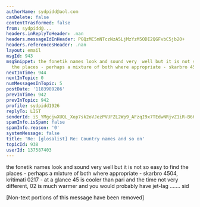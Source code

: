 ```yaml
---
authorName: sydpidd@aol.com
canDelete: false
contentTrasformed: false
from: sydpidd@...
headers.inReplyToHeader: .nan
headers.messageIdInHeader: PGQzMC5mNTczNzA5LjMzYzM5ODI2QGFvbC5jb20+
headers.referencesHeader: .nan
layout: email
msgId: 943
msgSnippet: the fonetik names look and sound very  well but it is not so easy to  find
  the places - perhaps a mixture of both where appropriate - skarbro 4504, kritimati
nextInTime: 944
nextInTopic: 0
numMessagesInTopic: 5
postDate: '1183989286'
prevInTime: 942
prevInTopic: 942
profile: sydpidd1926
replyTo: LIST
senderId: iS_YMgcjwXUQL_Xop7sk2oVJezPVUFZL2Wp9_AFzqI9x7TEdwNRjvZ1iR-B66W8x2M9TVGE_
spamInfo.isSpam: false
spamInfo.reason: '0'
systemMessage: false
title: 'Re: [glosalist] Re: Country names and so on'
topicId: 938
userId: 137587403
---
```


the fonetik names look and sound very  well but it is not so easy to  find 
the places - perhaps a mixture of both where appropriate - skarbro 4504,  
kritimati 0217 - at a glance 45 is cooler than pari and the time not very  
different, 02 is much warmer and you would probably have jet-lag .......
sid
 



   


[Non-text portions of this message have been removed]


